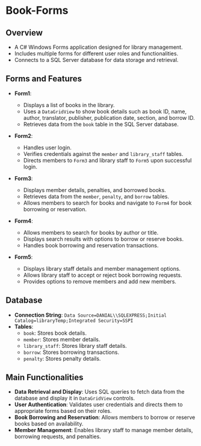 # Book-Forms

## Overview
- A C# Windows Forms application designed for library management.
- Includes multiple forms for different user roles and functionalities.
- Connects to a SQL Server database for data storage and retrieval.

## Forms and Features
- **Form1**:
  - Displays a list of books in the library.
  - Uses a `DataGridView` to show book details such as book ID, name, author, translator, publisher, publication date, section, and borrow ID.
  - Retrieves data from the `book` table in the SQL Server database.

- **Form2**:
  - Handles user login.
  - Verifies credentials against the `member` and `library_staff` tables.
  - Directs members to `Form3` and library staff to `Form5` upon successful login.

- **Form3**:
  - Displays member details, penalties, and borrowed books.
  - Retrieves data from the `member`, `penalty`, and `borrow` tables.
  - Allows members to search for books and navigate to `Form4` for book borrowing or reservation.

- **Form4**:
  - Allows members to search for books by author or title.
  - Displays search results with options to borrow or reserve books.
  - Handles book borrowing and reservation transactions.

- **Form5**:
  - Displays library staff details and member management options.
  - Allows library staff to accept or reject book borrowing requests.
  - Provides options to remove members and add new members.

## Database
- **Connection String**: `Data Source=DANIAL\\SQLEXPRESS;Initial Catalog=libraryTemp;Integrated Security=SSPI`
- **Tables**:
  - `book`: Stores book details.
  - `member`: Stores member details.
  - `library_staff`: Stores library staff details.
  - `borrow`: Stores borrowing transactions.
  - `penalty`: Stores penalty details.

## Main Functionalities
- **Data Retrieval and Display**: Uses SQL queries to fetch data from the database and display it in `DataGridView` controls.
- **User Authentication**: Validates user credentials and directs them to appropriate forms based on their roles.
- **Book Borrowing and Reservation**: Allows members to borrow or reserve books based on availability.
- **Member Management**: Enables library staff to manage member details, borrowing requests, and penalties.
